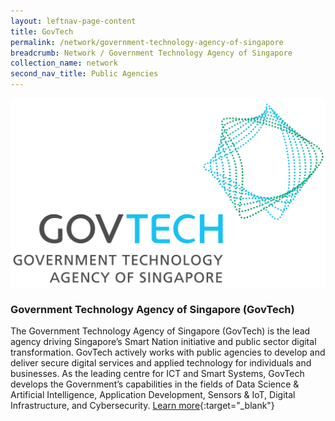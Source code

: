 ```yaml
---
layout: leftnav-page-content
title: GovTech
permalink: /network/government-technology-agency-of-singapore
breadcrumb: Network / Government Technology Agency of Singapore
collection_name: network
second_nav_title: Public Agencies
---
```

<div class="networklogo">
<a href="https://www.tech.gov.sg?utm_source=openinnovationnetwork.sg&utm_medium=referral">
<img src= "/images/partners/GovTech-Logo.jpg" alt="1">
</a>
  </div>

<h3>Government Technology Agency of Singapore (GovTech)</h3>

The Government Technology Agency of Singapore (GovTech) is the lead agency driving Singapore’s Smart Nation initiative and public sector digital transformation. GovTech actively works with public agencies to develop and deliver secure digital services and applied technology for individuals and businesses. As the leading centre for ICT and Smart Systems, GovTech develops the Government’s capabilities in the fields of Data Science & Artificial Intelligence, Application Development, Sensors & IoT, Digital Infrastructure, and Cybersecurity.
[Learn more](https://www.tech.gov.sg?utm_source=openinnovationnetwork.sg&utm_medium=referral){:target="_blank"}
